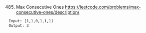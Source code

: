 485. Max Consecutive Ones
     https://leetcode.com/problems/max-consecutive-ones/description/

```html
Input: [1,1,0,1,1,1]
Output: 3
```